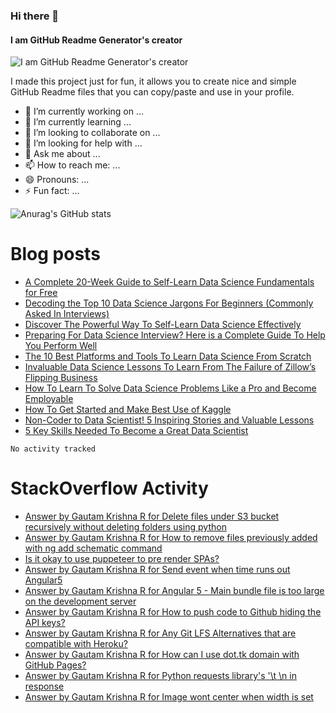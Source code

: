 <!-- **TiG000/TiG000** is a ✨ _special_ ✨ repository because its `README.md` (this file) appears on your GitHub profile. -->
### Hi there 👋
#### I am GitHub Readme Generator's creator
![I am GitHub Readme Generator's creator](https://arturssmirnovs.github.io/github-profile-readme-generator/images/banner.png)

I made this project just for fun, it allows you to create nice and simple GitHub Readme files that you can copy/paste and use in your profile.

- 🔭 I’m currently working on ...
- 🌱 I’m currently learning ...
- 👯 I’m looking to collaborate on ...
- 🤔 I’m looking for help with ...
- 💬 Ask me about ...
- 📫 How to reach me: ...
- 😄 Pronouns: ...
- ⚡ Fun fact: ...
<!-- [![Anurag's GitHub stats](https://github-readme-stats.vercel.app/api?username=TiG000)](https://github.com/anuraghazra/github-readme-stats) -->
![Anurag's GitHub stats](https://github-readme-stats.vercel.app/api?username=TiG000&show_icons=true&theme=prussian)
<!-- [![Top Langs](https://github-readme-stats.vercel.app/api/top-langs/?username=TiG000&layout=compact)](https://github.com/anuraghazra/github-readme-stats) -->
<!-- [![Omid Nikrah Medium](https://github-readme-medium.vercel.app/?username=TiG000)](https://medium.com/@omidnikrah) -->
# Blog posts
<!-- BLOG-POST-LIST:START -->
- [A Complete 20-Week Guide to Self-Learn Data Science Fundamentals for Free](https://towardsdatascience.com/a-complete-20-week-guide-to-self-learn-data-science-fundamentals-for-free-bf5873f5acc6?source=rss-9fc8dfce153b------2)
- [Decoding the Top 10 Data Science Jargons For Beginners &lpar;Commonly Asked In Interviews&rpar;](https://towardsdatascience.com/decoding-the-top-10-data-science-jargons-for-beginners-commonly-asked-in-interviews-436b5afbe3c0?source=rss-9fc8dfce153b------2)
- [Discover The Powerful Way To Self-Learn Data Science Effectively](https://towardsdatascience.com/discover-the-powerful-way-to-self-learn-data-science-effectively-8cb013535a5?source=rss-9fc8dfce153b------2)
- [Preparing For Data Science Interview? Here is a Complete Guide To Help You Perform Well](https://towardsdatascience.com/preparing-for-data-science-interview-here-is-a-complete-guide-to-help-you-perform-well-a98d28f4a1f4?source=rss-9fc8dfce153b------2)
- [The 10 Best Platforms and Tools To Learn Data Science From Scratch](https://towardsdatascience.com/the-10-best-platforms-and-tools-to-learn-data-science-from-scratch-1d93eef1a32?source=rss-9fc8dfce153b------2)
- [Invaluable Data Science Lessons To Learn From The Failure of Zillow’s Flipping Business](https://towardsdatascience.com/invaluable-data-science-lessons-to-learn-from-the-failure-of-zillows-flipping-business-25fdc218a62?source=rss-9fc8dfce153b------2)
- [How To Learn To Solve Data Science Problems Like a Pro and Become Employable](https://towardsdatascience.com/how-to-learn-to-solve-data-science-problems-like-a-pro-and-become-employable-b3fd2f4bec71?source=rss-9fc8dfce153b------2)
- [How To Get Started and Make Best Use of Kaggle](https://towardsdatascience.com/how-to-get-started-and-make-best-use-of-kaggle-41feb8bba2d6?source=rss-9fc8dfce153b------2)
- [Non-Coder to Data Scientist! 5 Inspiring Stories and Valuable Lessons](https://towardsdatascience.com/non-coder-to-data-scientist-5-inspiring-stories-and-valuable-lessons-34f1b0c6bb04?source=rss-9fc8dfce153b------2)
- [5 Key Skills Needed To Become a Great Data Scientist](https://towardsdatascience.com/5-key-skills-needed-to-become-a-great-data-scientist-b654be1c55bb?source=rss-9fc8dfce153b------2)
<!-- BLOG-POST-LIST:END -->

<!--START_SECTION:waka-->

```text
No activity tracked
```

<!--END_SECTION:waka-->

# StackOverflow Activity
<!-- STACKOVERFLOW:START -->
- [Answer by Gautam Krishna R for Delete files under S3 bucket recursively without deleting folders using python](https://stackoverflow.com/questions/63991288/delete-files-under-s3-bucket-recursively-without-deleting-folders-using-python/63991362#63991362)
- [Answer by Gautam Krishna R for How to remove files previously added with ng add schematic command](https://stackoverflow.com/questions/57654689/how-to-remove-files-previously-added-with-ng-add-schematic-command/57655411#57655411)
- [Is it okay to use puppeteer to pre render SPAs?](https://stackoverflow.com/questions/50207220/is-it-okay-to-use-puppeteer-to-pre-render-spas)
- [Answer by Gautam Krishna R for Send event when time runs out Angular5](https://stackoverflow.com/questions/50190382/send-event-when-time-runs-out-angular5/50190962#50190962)
- [Answer by Gautam Krishna R for Angular 5 - Main bundle file is too large on the development server](https://stackoverflow.com/questions/49687569/angular-5-main-bundle-file-is-too-large-on-the-development-server/49687624#49687624)
- [Answer by Gautam Krishna R for How to push code to Github hiding the API keys?](https://stackoverflow.com/questions/44342276/how-to-push-code-to-github-hiding-the-api-keys/44342332#44342332)
- [Answer by Gautam Krishna R for Any Git LFS Alternatives that are compatible with Heroku?](https://stackoverflow.com/questions/44160615/any-git-lfs-alternatives-that-are-compatible-with-heroku/44161616#44161616)
- [Answer by Gautam Krishna R for How can I use dot.tk domain with GitHub Pages?](https://stackoverflow.com/questions/44081863/how-can-i-use-dot-tk-domain-with-github-pages/44099068#44099068)
- [Answer by Gautam Krishna R for Python requests library&#39;s &#39;\t \n in response](https://stackoverflow.com/questions/43833997/python-requests-librarys-t-n-in-response/43834150#43834150)
- [Answer by Gautam Krishna R for Image wont center when width is set](https://stackoverflow.com/questions/43828119/image-wont-center-when-width-is-set/43828183#43828183)
<!-- STACKOVERFLOW:END -->
